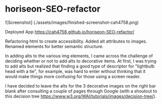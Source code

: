 # horiseon-SEO-refactor

![Screenshot] (./assets/images/finished-screenshot-cah4758.png)

Deployed App <https://cah4758.github.io/horiseon-SEO-refactor/>

Refactoring html to create accessibility. Added alt attributes to images. Renamed elements for better semantic structure.

In adding alts to the various img elements, I came across the challenge of deciding whether or not to add alts to decorative items. At first, I was trying to add alts but realized that finding a good type of descriptor for "lightbulb head with a tie", for example, was hard to enter without thinking that it would make things more confusing for those using a screen reader. 

I have decided to leave the alts for the 3 decorative images on the right bar blank after consulting a couple of pages through Google (with a shoutout to this decision tree https://www.w3.org/WAI/tutorials/images/decision-tree/).
